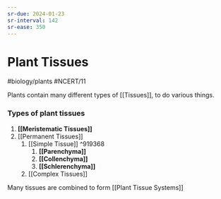 ```yaml
---
sr-due: 2024-01-23
sr-interval: 142
sr-ease: 350
---
```

# Plant Tissues
#biology/plants #NCERT/11 

Plants contain many different types of [[Tissues]], to do various things.

### Types of plant tissues
1. **[[Meristematic Tissues]]**
2. [[Permanent Tissues]]
	1. [[Simple Tissue]] ^919368
		1. **[[Parenchyma]]**
		2. **[[Collenchyma]]**
		3. **[[Schlerenchyma]]**
	2. [[Complex Tissues]]  

Many tissues are combined to form [[Plant Tissue Systems]]